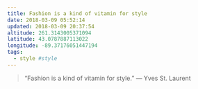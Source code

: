 ```yaml
---
title: Fashion is a kind of vitamin for style
date: 2018-03-09 05:52:14
updated: 2018-03-09 20:37:54
altitude: 261.3143005371094
latitude: 43.0787887113022
longitude: -89.37176051447194
tags:
  - style #style
---
```

> “Fashion is a kind of vitamin for style.”
> — Yves St. Laurent